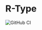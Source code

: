 # R-Type

![GitHub CI](https://github.com/EpitechIT2020/B-CPP-501-MPL-5-1-rtype-romain.bry/workflows/CMake/badge.svg)